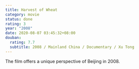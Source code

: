 ```yaml
---
title: Harvest of Wheat
category: movie
status: done
rating: 3
year: "2008"
date: 2020-08-07 03:45:32+08:00
douban:
  rating: 7.7
  subtitle: 2008 / Mainland China / Documentary / Xu Tong
---
```


The film offers a unique perspective of Beijing in 2008.
